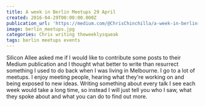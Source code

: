 ```yaml
---
title: A week in Berlin Meetups 29 April
created: 2016-04-29T00:00:00.000Z
publication_url: 'https://medium.com/@ChrisChinchilla/a-week-in-berlin-meetups-29th-april-d392b505a75a#.sgy49u2qy'
image: berlin_meetups.jpg
categories: Chris writing theweeklysqueak
tags: berlin meetups events
---
```


Silicon Allee asked me if I would like to contribute some posts to their Medium publication and I thought what better to write than resurrect something I used to do back when I was living in Melbourne. I go to a lot of meetups. I enjoy meeting people, hearing what they're working on and being exposed to new ideas. Writing something about every talk I see each week would take a long time, so instead I will just tell you who I saw, what they spoke about and what you can do to find out more.

